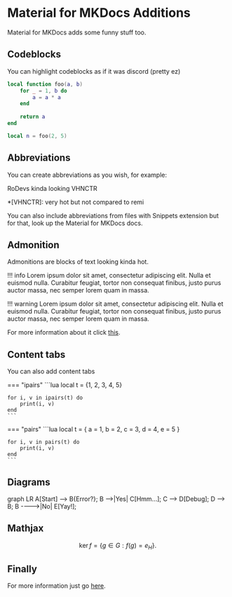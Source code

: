 # Material for MKDocs Additions

Material for MKDocs adds some funny stuff too.

## Codeblocks

You can highlight codeblocks as if it was discord (pretty ez)

```lua
local function foo(a, b)
	for _ = 1, b do
		a = a * a
	end
	
	return a
end

local n = foo(2, 5)
```

## Abbreviations

You can create abbreviations as you wish, for example:

RoDevs kinda looking VHNCTR

*[VHNCTR]: very hot but not compared to remi

You can also include abbreviations from files with Snippets extension but for that, look up the Material for MKDocs docs.

## Admonition

Admonitions are blocks of text looking kinda hot.

!!! info
    Lorem ipsum dolor sit amet, consectetur
    adipiscing elit. Nulla et euismod nulla.
    Curabitur feugiat, tortor non consequat
    finibus, justo purus auctor massa, nec
    semper lorem quam in massa.
	
!!! warning
    Lorem ipsum dolor sit amet, consectetur
    adipiscing elit. Nulla et euismod nulla.
    Curabitur feugiat, tortor non consequat
    finibus, justo purus auctor massa, nec
    semper lorem quam in massa.
	
For more information about it click [this](https://squidfunk.github.io/mkdocs-material/reference/admonitions).

## Content tabs

You can also add content tabs

=== "ipairs"
	```lua
	local t = {1, 2, 3, 4, 5}
	
	for i, v in ipairs(t) do
		print(i, v)
	end
	```
=== "pairs"
	```lua
	local t = {
		a = 1,
		b = 2,
		c = 3,
		d = 4,
		e = 5
	}
	
	for i, v in pairs(t) do
		print(i, v)
	end
	```
	
## Diagrams

<div class="mermaid">
graph LR
  A[Start] --> B{Error?};
  B -->|Yes| C[Hmm...];
  C --> D[Debug];
  D --> B;
  B ---->|No| E[Yay!];
</div>

## Mathjax

$$
\operatorname{ker} f=\{g\in G:f(g)=e_{H}\}{\mbox{.}}
$$

## Finally

For more information just go [here](https://squidfunk.github.io/mkdocs-material/reference/abbreviations/).